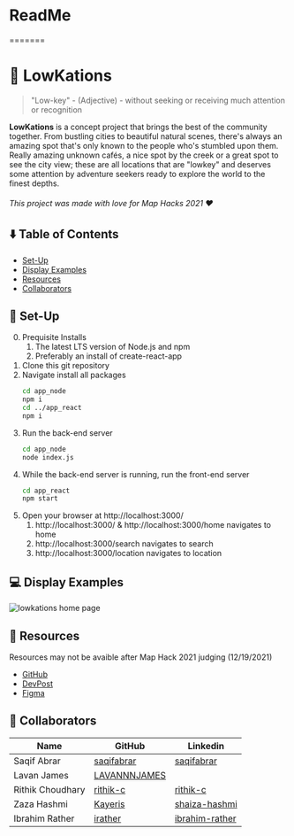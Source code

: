 # ReadMe
=======
# 🌉 LowKations

> "Low-key" - (Adjective) -  without seeking or receiving much attention or recognition

**LowKations** is a concept project that brings the best of the community together. From bustling cities to beautiful natural scenes, there's always an amazing spot that's only known to the people who's stumbled upon them. Really amazing unknown cafés, a nice spot by the creek or a great spot to see the city view; these are all locations that are "lowkey" and deserves some attention by adventure seekers ready to explore the world to the finest depths.

###### This project was made with love for Map Hacks 2021 ❤️

## ⬇️ Table of Contents

* [Set-Up](#set-up)
* [Display Examples](#display-examples)
* [Resources](#resources)
* [Collaborators](#collaborators)

## 🔨 Set-Up

0. Prequisite Installs
    1. The latest LTS version of Node.js and npm
    2. Preferably an install of create-react-app
1. Clone this git repository
2. Navigate install all packages
    ```sh
    cd app_node
    npm i
    cd ../app_react
    npm i
    ```
3. Run the back-end server
    ```sh
    cd app_node
    node index.js
    ```
4. While the back-end server is running, run the front-end server
    ```bash
    cd app_react
    npm start
    ```
5. Open your browser at http://localhost:3000/
    1. http://localhost:3000/ & http://localhost:3000/home navigates to home
    2. http://localhost:3000/search navigates to search
    3. http://localhost:3000/location navigates to location

## 💻  Display Examples
![lowkations home page](https://github.com/SaqifAbrar/project-lowkation/blob/main/readme_resources/browser-homepage-example.gif)

## 📄 Resources

Resources may not be avaible after Map Hack 2021 judging (12/19/2021)
* [GitHub](https://github.com/SaqifAbrar/project-lowkation) 
* [DevPost](https://devpost.com/software/project-lowkey) 
* [Figma](https://www.figma.com/file/PLrYtdabfmb6MV1KQWwpqE/MapHacks---LowKation?node-id=24%3A603)


## 👥 Collaborators

| Name | GitHub | Linkedin |
| ------ | ------ | ------ | 
| Saqif Abrar| [saqifabrar](https://www.github.com/SaqifAbrar) | [saqifabrar](https://www.linkedin.com/in/saqifabrar/) |
| Lavan James | [LAVANNNJAMES](https://github.com/LAVANNNJAMES) |  |
| Rithik Choudhary | [rithik-c](https://github.com/rithik-c) | [rithik-c](https://www.linkedin.com/in/rithik-c/) |
| Zaza Hashmi | [Kayeris](https://github.com/Kayeris) | [shaiza-hashmi](https://www.linkedin.com/in/shaiza-hashmi/) |
| Ibrahim Rather | [irather](https://github.com/irather) | [ibrahim-rather](https://www.linkedin.com/in/ibrahim-rather/) |
